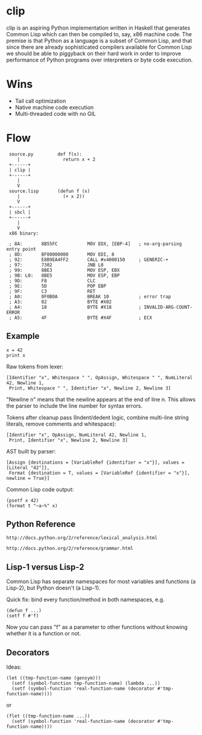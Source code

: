 clip
====

clip is an aspiring Python implementation written in Haskell that generates
Common Lisp which can then be compiled to, say, x86 machine code. The premise is
that Python as a language is a subset of Common Lisp, and that since there are
already sophisticated compilers available for Common Lisp we should be able to
piggyback on their hard work in order to improve performance of Python programs
over interpreters or byte code execution.

Wins
====

* Tail call optimization
* Native machine code execution
* Multi-threaded code with no GIL

Flow
====

     source.py         def f(x):
        |                return x + 2
     +------+
     | clip |
     +------+
        |
        V
     source.lisp       (defun f (x)
        |                (+ x 2))
        V
     +------+
     | sbcl |
     +------+
        |
        V
     x86 binary:

     ; 8A:       8B55FC           MOV EDX, [EBP-4]   ; no-arg-parsing entry point
     ; 8D:       BF08000000       MOV EDI, 8
     ; 92:       E8B9EA4FF2       CALL #x4000150     ; GENERIC-+
     ; 97:       7302             JNB L0
     ; 99:       8BE3             MOV ESP, EBX
     ; 9B: L0:   8BE5             MOV ESP, EBP
     ; 9D:       F8               CLC
     ; 9E:       5D               POP EBP
     ; 9F:       C3               RET
     ; A0:       0F0B0A           BREAK 10           ; error trap
     ; A3:       02               BYTE #X02
     ; A4:       18               BYTE #X18          ; INVALID-ARG-COUNT-ERROR
     ; A5:       4F               BYTE #X4F          ; ECX

Example
-

    x = 42
    print x

Raw tokens from lexer:

    [Identifier "x", Whitespace " ", OpAssign, Whitespace " ", NumLiteral 42, Newline 1,
     Print, Whitespace " ", Identifier "x", Newline 2, Newline 3]

"Newline n" means that the newline appears at the end of line n. This
allows the parser to include the line number for syntax errors.

Tokens after cleanup pass (Indent/dedent logic, combine multi-line
string literals, remove comments and whitespace):

    [Identifier "x", OpAssign, NumLiteral 42, Newline 1,
     Print, Identifier "x", Newline 2, Newline 3]

AST built by parser:

    [Assign {destinations = [VariableRef {identifier = "x"}], values = [Literal "42"]},
     Format {destination = T, values = [VariableRef {identifier = "x"}], newline = True}]

Common Lisp code output:

    (psetf x 42)
    (format t "~a~%" x)

Python Reference
-

    http://docs.python.org/2/reference/lexical_analysis.html

    http://docs.python.org/2/reference/grammar.html

Lisp-1 versus Lisp-2
-

Common Lisp has separate namespaces for most variables and functions
(a Lisp-2), but Python doesn't (a Lisp-1).

Quick fix: bind every function/method in both namespaces, e.g.

    (defun f ...)
    (setf f #'f)

Now you can pass "f" as a parameter to other functions without knowing
whether it is a function or not.

Decorators
-

Ideas:

    (let ((tmp-function-name (gensym)))
      (setf (symbol-function tmp-function-name) (lambda ...))
      (setf (symbol-function 'real-function-name (decorator #'tmp-function-name))))

or

    (flet ((tmp-function-name ...))
      (setf (symbol-function 'real-function-name (decorator #'tmp-function-name))))
